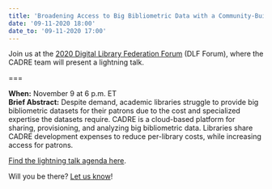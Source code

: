 ```yaml
---
title: 'Broadening Access to Big Bibliometric Data with a Community-Built Infrastructure'
date: '09-11-2020 18:00'
date_to: '09-11-2020 17:00'
---
```


Join us at the [2020 Digital Library Federation Forum](https://forum2020.diglib.org/registration/) (DLF Forum), where the CADRE team will present a lightning talk.

===

**When:** November 9 at 6 p.m. ET  
**Brief Abstract:** Despite demand, academic libraries struggle to provide big bibliometric datasets for their patrons due to the cost and specialized expertise the datasets require. CADRE is a cloud-based platform for sharing, provisioning, and analyzing big bibliometric data. Libraries share CADRE development expenses to reduce per-library costs, while increasing access for patrons.

[Find the lightning talk agenda here](https://forum2020.diglib.org/schedule/).

Will you be there? [Let us know](https://cadre.iu.edu/contact-us)! 